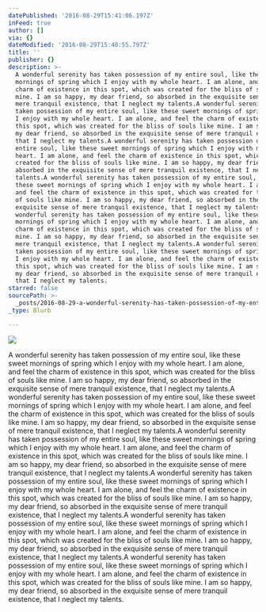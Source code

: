 ```yaml
---
datePublished: '2016-08-29T15:41:06.197Z'
inFeed: true
author: []
via: {}
dateModified: '2016-08-29T15:40:55.797Z'
title: ''
publisher: {}
description: >-
  A wonderful serenity has taken possession of my entire soul, like these sweet
  mornings of spring which I enjoy with my whole heart. I am alone, and feel the
  charm of existence in this spot, which was created for the bliss of souls like
  mine. I am so happy, my dear friend, so absorbed in the exquisite sense of
  mere tranquil existence, that I neglect my talents.A wonderful serenity has
  taken possession of my entire soul, like these sweet mornings of spring which
  I enjoy with my whole heart. I am alone, and feel the charm of existence in
  this spot, which was created for the bliss of souls like mine. I am so happy,
  my dear friend, so absorbed in the exquisite sense of mere tranquil existence,
  that I neglect my talents.A wonderful serenity has taken possession of my
  entire soul, like these sweet mornings of spring which I enjoy with my whole
  heart. I am alone, and feel the charm of existence in this spot, which was
  created for the bliss of souls like mine. I am so happy, my dear friend, so
  absorbed in the exquisite sense of mere tranquil existence, that I neglect my
  talents.A wonderful serenity has taken possession of my entire soul, like
  these sweet mornings of spring which I enjoy with my whole heart. I am alone,
  and feel the charm of existence in this spot, which was created for the bliss
  of souls like mine. I am so happy, my dear friend, so absorbed in the
  exquisite sense of mere tranquil existence, that I neglect my talents.A
  wonderful serenity has taken possession of my entire soul, like these sweet
  mornings of spring which I enjoy with my whole heart. I am alone, and feel the
  charm of existence in this spot, which was created for the bliss of souls like
  mine. I am so happy, my dear friend, so absorbed in the exquisite sense of
  mere tranquil existence, that I neglect my talents.A wonderful serenity has
  taken possession of my entire soul, like these sweet mornings of spring which
  I enjoy with my whole heart. I am alone, and feel the charm of existence in
  this spot, which was created for the bliss of souls like mine. I am so happy,
  my dear friend, so absorbed in the exquisite sense of mere tranquil existence,
  that I neglect my talents.
starred: false
sourcePath: >-
  _posts/2016-08-29-a-wonderful-serenity-has-taken-possession-of-my-entire-soul.md
_type: Blurb

---
```

![](https://the-grid-user-content.s3-us-west-2.amazonaws.com/554d4107-eef6-47e2-97ad-cea814ede96a.jpg)

A wonderful serenity has taken possession of my entire soul, like these sweet mornings of spring which I enjoy with my whole heart. I am alone, and feel the charm of existence in this spot, which was created for the bliss of souls like mine. I am so happy, my dear friend, so absorbed in the exquisite sense of mere tranquil existence, that I neglect my talents.A wonderful serenity has taken possession of my entire soul, like these sweet mornings of spring which I enjoy with my whole heart. I am alone, and feel the charm of existence in this spot, which was created for the bliss of souls like mine. I am so happy, my dear friend, so absorbed in the exquisite sense of mere tranquil existence, that I neglect my talents.A wonderful serenity has taken possession of my entire soul, like these sweet mornings of spring which I enjoy with my whole heart. I am alone, and feel the charm of existence in this spot, which was created for the bliss of souls like mine. I am so happy, my dear friend, so absorbed in the exquisite sense of mere tranquil existence, that I neglect my talents.A wonderful serenity has taken possession of my entire soul, like these sweet mornings of spring which I enjoy with my whole heart. I am alone, and feel the charm of existence in this spot, which was created for the bliss of souls like mine. I am so happy, my dear friend, so absorbed in the exquisite sense of mere tranquil existence, that I neglect my talents.A wonderful serenity has taken possession of my entire soul, like these sweet mornings of spring which I enjoy with my whole heart. I am alone, and feel the charm of existence in this spot, which was created for the bliss of souls like mine. I am so happy, my dear friend, so absorbed in the exquisite sense of mere tranquil existence, that I neglect my talents.A wonderful serenity has taken possession of my entire soul, like these sweet mornings of spring which I enjoy with my whole heart. I am alone, and feel the charm of existence in this spot, which was created for the bliss of souls like mine. I am so happy, my dear friend, so absorbed in the exquisite sense of mere tranquil existence, that I neglect my talents.